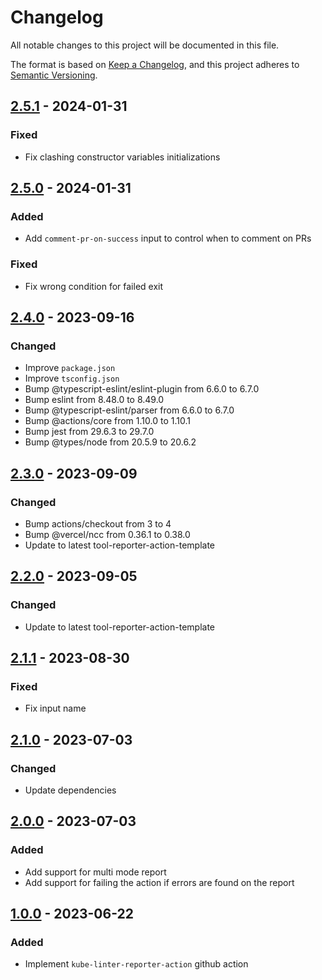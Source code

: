 # Changelog

All notable changes to this project will be documented in this file.

The format is based on [Keep a Changelog](https://keepachangelog.com/en/1.0.0/),
and this project adheres to [Semantic Versioning](https://semver.org/spec/v2.0.0.html).

## [2.5.1] - 2024-01-31

### Fixed

- Fix clashing constructor variables initializations

## [2.5.0] - 2024-01-31

### Added

- Add `comment-pr-on-success` input to control when to comment on PRs

### Fixed

- Fix wrong condition for failed exit

## [2.4.0] - 2023-09-16

### Changed

- Improve `package.json`
- Improve `tsconfig.json`
- Bump @typescript-eslint/eslint-plugin from 6.6.0 to 6.7.0
- Bump eslint from 8.48.0 to 8.49.0
- Bump @typescript-eslint/parser from 6.6.0 to 6.7.0
- Bump @actions/core from 1.10.0 to 1.10.1
- Bump jest from 29.6.3 to 29.7.0
- Bump @types/node from 20.5.9 to 20.6.2

## [2.3.0] - 2023-09-09

### Changed

- Bump actions/checkout from 3 to 4
- Bump @vercel/ncc from 0.36.1 to 0.38.0
- Update to latest tool-reporter-action-template

## [2.2.0] - 2023-09-05

### Changed

- Update to latest tool-reporter-action-template

## [2.1.1] - 2023-08-30

### Fixed

- Fix input name

## [2.1.0] - 2023-07-03

### Changed

- Update dependencies

## [2.0.0] - 2023-07-03

### Added

- Add support for multi mode report
- Add support for failing the action if errors are found on the report

## [1.0.0] - 2023-06-22

### Added

- Implement `kube-linter-reporter-action` github action

[Unreleased]: https://github.com/tvcsantos/kube-linter-reporter-action/compare/v2.4.0...main
[2.5.1]: https://github.com/tvcsantos/kube-linter-reporter-action/compare/v2.5.0...v2.5.1
[2.5.0]: https://github.com/tvcsantos/kube-linter-reporter-action/compare/v2.4.0...v2.5.0
[2.4.0]: https://github.com/tvcsantos/kube-linter-reporter-action/compare/v2.3.0...v2.4.0
[2.3.0]: https://github.com/tvcsantos/kube-linter-reporter-action/compare/v2.2.0...v2.3.0
[2.2.0]: https://github.com/tvcsantos/kube-linter-reporter-action/compare/v2.1.1...v2.2.0
[2.1.1]: https://github.com/tvcsantos/kube-linter-reporter-action/compare/v2.1.0...v2.1.1
[2.1.0]: https://github.com/tvcsantos/kube-linter-reporter-action/compare/v2.0.0...v2.1.0
[2.0.0]: https://github.com/tvcsantos/kube-linter-reporter-action/compare/v1.0.0...v2.0.0
[1.0.0]: https://github.com/tvcsantos/kube-linter-reporter-action/releases/tag/v1.0.0
